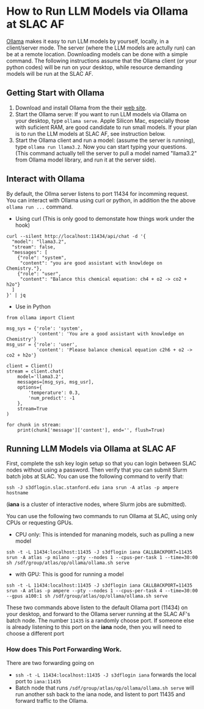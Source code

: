 # How to Run LLM Models via Ollama at SLAC AF

[Ollama](https://ollama.com/) makes it easy to run LLM models by yourself, locally, in a client/server mode. 
The server (where the LLM models are actully run) can be at a remote location. Downloading
models can be done with a simple command. The following instructions assume that the
Ollama client (or your python codes) will be run on your desktop, while resource demanding
models will be run at the SLAC AF.

## Getting Start with Ollama

1. Download and install Ollama from the their [web site](https://ollama.com/download). 
2. Start the Ollama serve: If you want to run LLM models via Ollama on your desktop, type `ollama serve`. 
   Apple Silicon Mac, especially those with suficient RAM, are good candidate to run small models. 
   If your plan is to run the LLM models at SLAC AF, see instruction below.
3. Start the Ollama client and run a model: (assume the server is running), type `ollama run llama3.2`. 
   Now you can start typing your questions. (This command actually tell the server to pull a model named 
   "llama3.2" from Ollama model library, and run it at the server side). 

## Interact with Ollama

By default, the Ollma server listens to port 11434 for incomming request. You can interact with Ollama using 
curl or python, in addition the the above `ollama run ...` command.

- Using curl (This is only good to demonstate how things work under the hook)
```
curl --silent http://localhost:11434/api/chat -d '{
  "model": "llama3.2",
  "stream": false,
  "messages": [
    {"role": "system",
     "content": "you are good assistant with knowldege on Chemistry."},
    {"role": "user",
     "content": "Balance this chemical equation: ch4 + o2 -> co2 + h2o"}
  ]
}' | jq
```
- Use in Python
```
from ollama import Client

msg_sys = {'role': 'system',
           'content': 'You are a good assistant with knowledge on Chemistry'}
msg_usr = {'role': 'user',
           'content': 'Please balance chemical equation c2h6 + o2 -> co2 + h2o'} 

client = Client()
stream = client.chat(
    model='llama3.2',
    messages=[msg_sys, msg_usr],
    options={
        'temperature': 0.3,
        'num_predict': -1
    },
    stream=True
)

for chunk in stream:
    print(chunk['message']['content'], end='', flush=True)
```

## Running LLM Models via Ollama at SLAC AF

First, complete the ssh key login setup so that you can login between SLAC nodes without using a password.
Then verify that you can submit Slurm batch jobs at SLAC. You can use the following command to verify that:

```
ssh -J s3dflogin.slac.stanford.edu iana srun -A atlas -p ampere hostname
```
(**iana** is a cluster of interactive nodes, where Slurm jobs are submitted).

You can use the following two commands to run Ollama at SLAC, using only CPUs or requesting GPUs.

- CPU only: This is intended for mananing models, such as pulling a new model
```
ssh -t -L 11434:localhost:11435 -J s3dflogin iana CALLBACKPORT=11435 srun -A atlas -p milano --pty --nodes 1 --cpus-per-task 1 --time=30:00               sh /sdf/group/atlas/op/ollama/ollama.sh serve
```
- with GPU: This is good for running a model
```
ssh -t -L 11434:localhost:11435 -J s3dflogin iana CALLBACKPORT=11435 srun -A atlas -p ampere --pty --nodes 1 --cpus-per-task 4 --time=30:00 --gpus a100:1 sh /sdf/group/atlas/op/ollama/ollama.sh serve
```

These two commands above listen to the default Ollama port (11434) on your desktop, and 
forward to the Ollama server running at the SLAC AF's batch node. The number `11435` is a randomly 
choose port. If someone else is already listening to this port on the **iana** node, then you will need 
to choose a different port 

### How does This Port Forwarding Work.

There are two forwarding going on

- `ssh -t -L 11434:localhost:11435 -J s3dflogin iana` forwards the local port to `iana:11435`
- Batch node that runs `/sdf/group/atlas/op/ollama/ollama.sh serve` will run another ssh 
  back to the iana node, and listent to port 11435 and forward traffic to the Ollama.

